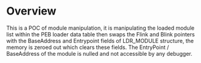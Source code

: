 # Overview
This is a POC of module manipulation, it is manipulating the loaded module list within the PEB loader data table then swaps the Flink and Blink pointers with the BaseAddress and Entrypoint fields of LDR_MODULE structure, the memory is zeroed out which clears these fields.
The EntryPoint / BaseAddress of the module is nulled and not accessible by any debugger.
